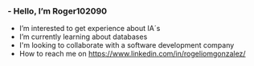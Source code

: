 ### - Hello, I’m Roger102090
-  I’m interested to get experience about IA´s
-  I’m currently learning about databases
-  I'm looking to collaborate with a software development company
-  How to reach me on https://www.linkedin.com/in/rogeliomgonzalez/

<!---
Roger102090/Roger102090 is a ✨ special ✨ repository because its `README.md` (this file) appears on your GitHub profile.
You can click the Preview link to take a look at your changes.
--->
